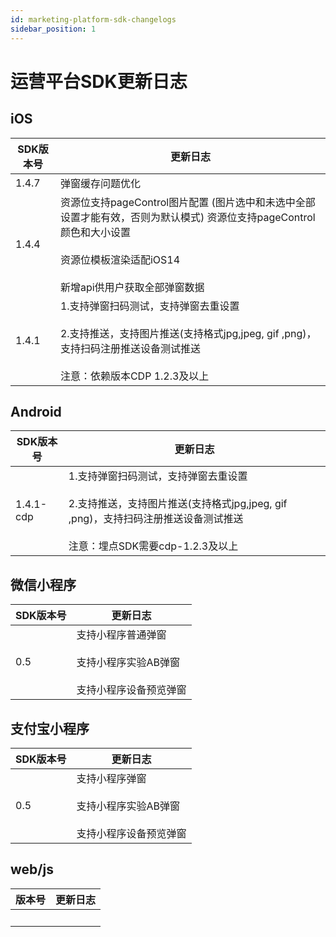 ```yaml
---
id: marketing-platform-sdk-changelogs
sidebar_position: 1
---
```


# 运营平台SDK更新日志

## iOS

| SDK版本号 | 更新日志 |
| --- | --- |
| 1.4.7 | 弹窗缓存问题优化 |
| 1.4.4 | 资源位支持pageControl图片配置 (图片选中和未选中全部设置才能有效，否则为默认模式) 资源位支持pageControl颜色和大小设置<br></br>资源位模板渲染适配iOS14<br></br>新增api供用户获取全部弹窗数据 |
| 1.4.1 | 1.支持弹窗扫码测试，支持弹窗去重设置<br></br>2.支持推送，支持图片推送(支持格式jpg,jpeg, gif ,png)，支持扫码注册推送设备测试推送<br></br>注意：依赖版本CDP 1.2.3及以上 |

## Android

| SDK版本号 | 更新日志 |
| --- | --- |
| 1.4.1-cdp | 1.支持弹窗扫码测试，支持弹窗去重设置<br></br>2.支持推送，支持图片推送(支持格式jpg,jpeg, gif ,png)，支持扫码注册推送设备测试推送<br></br>注意：埋点SDK需要cdp-1.2.3及以上 |

## 微信小程序

| SDK版本号 | 更新日志 |
| --- | --- |
| 0.5 | 支持小程序普通弹窗<br></br>支持小程序实验AB弹窗<br></br>支持小程序设备预览弹窗 |

## 支付宝小程序

| SDK版本号 | 更新日志 |
| --- | --- |
| 0.5 | 支持小程序弹窗<br></br>支持小程序实验AB弹窗<br></br>支持小程序设备预览弹窗 |

## web/js

| 版本号 | 更新日志 |
| --- | --- |
| ​   | ​   |

​
